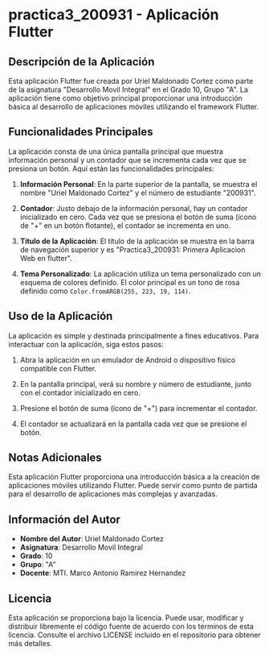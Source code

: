 # practica3_200931  - Aplicación Flutter

## Descripción de la Aplicación

Esta aplicación Flutter fue creada por Uriel Maldonado Cortez como parte de la asignatura "Desarrollo Movil Integral" en el Grado 10, Grupo "A". La aplicación tiene como objetivo principal proporcionar una introducción básica al desarrollo de aplicaciones móviles utilizando el framework Flutter.

## Funcionalidades Principales

La aplicación consta de una única pantalla principal que muestra información personal y un contador que se incrementa cada vez que se presiona un botón. Aquí están las funcionalidades principales:

1. **Información Personal**: En la parte superior de la pantalla, se muestra el nombre "Uriel Maldonado Cortez" y el número de estudiante "200931".

2. **Contador**: Justo debajo de la información personal, hay un contador inicializado en cero. Cada vez que se presiona el botón de suma (ícono de "+" en un botón flotante), el contador se incrementa en uno.

3. **Título de la Aplicación**: El título de la aplicación se muestra en la barra de navegación superior y es "Practica3_200931: Primera Aplicacion Web en flutter".

4. **Tema Personalizado**: La aplicación utiliza un tema personalizado con un esquema de colores definido. El color principal es un tono de rosa definido como `Color.fromARGB(255, 223, 19, 114)`.

## Uso de la Aplicación

La aplicación es simple y destinada principalmente a fines educativos. Para interactuar con la aplicación, siga estos pasos:

1. Abra la aplicación en un emulador de Android o dispositivo físico compatible con Flutter.

2. En la pantalla principal, verá su nombre y número de estudiante, junto con el contador inicializado en cero.

3. Presione el botón de suma (ícono de "+") para incrementar el contador.

4. El contador se actualizará en la pantalla cada vez que se presione el botón.

## Notas Adicionales

Esta aplicación Flutter proporciona una introducción básica a la creación de aplicaciones móviles utilizando Flutter. Puede servir como punto de partida para el desarrollo de aplicaciones más complejas y avanzadas.

## Información del Autor

- **Nombre del Autor**: Uriel Maldonado Cortez
- **Asignatura**: Desarrollo Movil Integral
- **Grado**: 10
- **Grupo**: "A"
- **Docente**: MTI. Marco Antonio Ramirez Hernandez

## Licencia

Esta aplicación se proporciona bajo la licencia. Puede usar, modificar y distribuir libremente el código fuente de acuerdo con los términos de esta licencia. Consulte el archivo LICENSE incluido en el repositorio para obtener más detalles.

